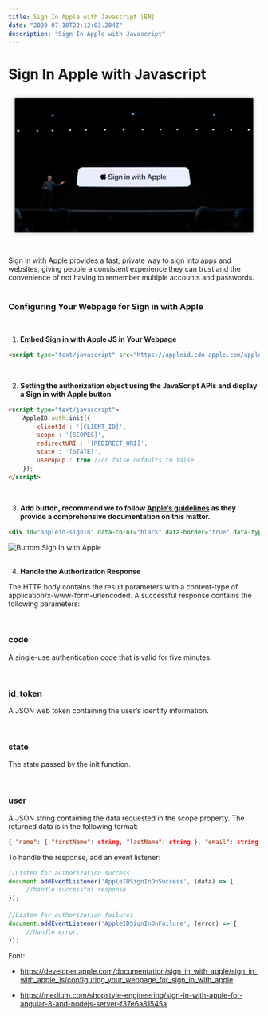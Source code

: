```yaml
---
title: Sign In Apple with Javascript [EN]
date: "2020-07-10T22:12:03.284Z"
description: "Sign In Apple with Javascript"
---
```

 
# Sign In Apple with Javascript

![Sign In Apple with Javascript](./apple.png)

<br />
Sign in with Apple provides a fast, private way to sign into apps and websites, giving people a consistent experience they can trust and the convenience of not having to remember multiple accounts and passwords.
<br />
<br />

### Configuring Your Webpage for Sign in with Apple
<br />


1. **Embed Sign in with Apple JS in Your Webpage**

```html
<script type="text/javascript" src="https://appleid.cdn-apple.com/appleauth/static/jsapi/appleid/1/en_US/appleid.auth.js"></script>
```
<br />

2. **Setting the authorization object using the JavaScript APIs and display a Sign in with Apple button**
```html
<script type="text/javascript">
    AppleID.auth.init({
        clientId : '[CLIENT_ID]',
        scope : '[SCOPES]',
        redirectURI : '[REDIRECT_URI]',
        state : '[STATE]',
        usePopup : true //or false defaults to false
    });
</script>
```
<br />

3. **Add button, recommend we to follow [Apple’s guidelines](https://apple.co/2BJmMJB) as they provide a comprehensive documentation on this matter.**

```html
<div id="appleid-signin" data-color="black" data-border="true" data-type="sign in"></div>
```

![Buttom Sign In with Apple](https://apple.co/3e9xDJX "Buttom Sign In with Apple")
<br />
<br />


4. **Handle the Authorization Response**

The HTTP body contains the result parameters with a content-type of application/x-www-form-urlencoded. A successful response contains the following parameters:

<br />

### code
A single-use authentication code that is valid for five minutes.

<br />

### id_token
A JSON web token containing the user’s identify information.

<br />

### state
The state passed by the init function.

<br />

### user
A JSON string containing the data requested in the scope property. The returned data is in the following format:

```json
{ "name": { "firstName": string, "lastName": string }, "email": string }
```

To handle the response, add an event listener:

```javascript
//Listen for authorization success
document.addEventListener('AppleIDSignInOnSuccess', (data) => {
     //handle successful response
});

//Listen for authorization failures
document.addEventListener('AppleIDSignInOnFailure', (error) => {
     //handle error.
});
```

Font: 

- https://developer.apple.com/documentation/sign_in_with_apple/sign_in_with_apple_js/configuring_your_webpage_for_sign_in_with_apple

- https://medium.com/shopstyle-engineering/sign-in-with-apple-for-angular-8-and-nodejs-server-f37e6a81545a


<br />
<br />
 